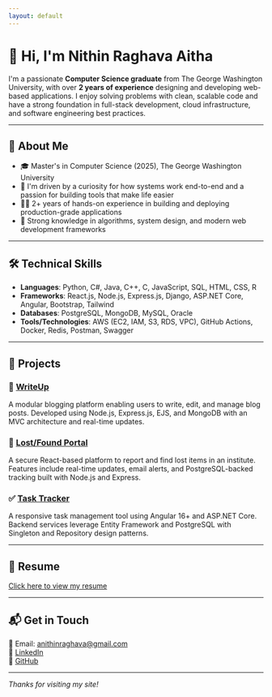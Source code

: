 ```yaml
---
layout: default
---
```


# 👋 Hi, I'm Nithin Raghava Aitha

I'm a passionate **Computer Science graduate** from The George Washington University, with over **2 years of experience** designing and developing web-based applications. I enjoy solving problems with clean, scalable code and have a strong foundation in full-stack development, cloud infrastructure, and software engineering best practices.

---

## 💼 About Me

- 🎓 Master's in Computer Science (2025), The George Washington University 
- 🚀 I'm driven by a curiosity for how systems work end-to-end and a passion for building tools that make life easier
- 👨‍💻 2+ years of hands-on experience in building and deploying production-grade applications  
- 🧠 Strong knowledge in algorithms, system design, and modern web development frameworks  

---

## 🛠️ Technical Skills

- **Languages**: Python, C#, Java, C++, C, JavaScript, SQL, HTML, CSS, R  
- **Frameworks**: React.js, Node.js, Express.js, Django, ASP.NET Core, Angular, Bootstrap, Tailwind  
- **Databases**: PostgreSQL, MongoDB, MySQL, Oracle  
- **Tools/Technologies**: AWS (EC2, IAM, S3, RDS, VPC), GitHub Actions, Docker, Redis, Postman, Swagger  

---

## 🚀 Projects

### 📝 [WriteUp](https://github.com/NithinRaghava0510/writeup)
A modular blogging platform enabling users to write, edit, and manage blog posts. Developed using Node.js, Express.js, EJS, and MongoDB with an MVC architecture and real-time updates.

### 🎒 [Lost/Found Portal](https://github.com/NithinRaghava0510/lost-found)
A secure React-based platform to report and find lost items in an institute. Features include real-time updates, email alerts, and PostgreSQL-backed tracking built with Node.js and Express.

### ✅ [Task Tracker](https://github.com/NithinRaghava0510/TaskTrackr)
A responsive task management tool using Angular 16+ and ASP.NET Core. Backend services leverage Entity Framework and PostgreSQL with Singleton and Repository design patterns.

---

## 📄 Resume

[Click here to view my resume](resume.pdf)  

---

## 📬 Get in Touch

📧 Email: [anithinraghava@gmail.com](mailto:anithinraghava@gmail.com)  
💼 [LinkedIn](https://linkedin.com/in/nithin-raghava-aitha)  
🐙 [GitHub](https://github.com/NithinRaghava0510)

---

_Thanks for visiting my site!_
